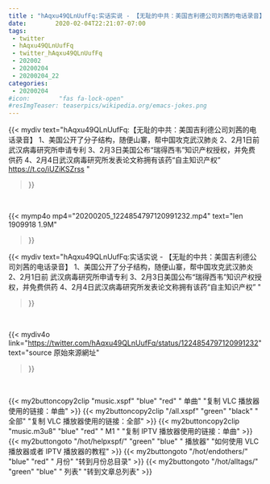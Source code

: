 ```yaml
---
title : "hAqxu49QLnUufFq:实话实说 - 【无耻的中共：美国吉利德公司刘茜的电话录音】 1、美国公开了分子结构，随便山寨，帮中国攻克武汉肺炎 2、2月1日前 武汉病毒研究所申请专利 3、2月3日美国公布“瑞得西韦”知识产权授权，并免费供药 4、2月4日武汉病毒研究所发表论文称拥有该药“自主知识产权” "
date:        2020-02-04T22:21:07-07:00
tags:
 - twitter
 - hAqxu49QLnUufFq
 - twitter_hAqxu49QLnUufFq
 - 202002
 - 20200204
 - 20200204_22
categories:
 - 20200204
#icon:        "fas fa-lock-open"
#resImgTeaser: teaserpics/wikipedia.org/emacs-jokes.png
---
```


{{< mydiv text="hAqxu49QLnUufFq:【无耻的中共：美国吉利德公司刘茜的电话录音】 1、美国公开了分子结构，随便山寨，帮中国攻克武汉肺炎 2、2月1日前 武汉病毒研究所申请专利 3、2月3日美国公布“瑞得西韦”知识产权授权，并免费供药 4、2月4日武汉病毒研究所发表论文称拥有该药“自主知识产权” https://t.co/iUZiKSZrss "
>}}
<br>


{{< mymp4o mp4="20200205_1224854797120991232.mp4"
text="len 1909918    1.9M"
>}}


{{< mydiv text="hAqxu49QLnUufFq:实话实说 - 【无耻的中共：美国吉利德公司刘茜的电话录音】 1、美国公开了分子结构，随便山寨，帮中国攻克武汉肺炎 2、2月1日前 武汉病毒研究所申请专利 3、2月3日美国公布“瑞得西韦”知识产权授权，并免费供药 4、2月4日武汉病毒研究所发表论文称拥有该药“自主知识产权” "
>}}
<br>

{{< mydiv4o link="https://twitter.com/hAqxu49QLnUufFq/status/1224854797120991232"
text="source 原始來源網址"
>}}


<br>





{{< my2buttoncopy2clip "music.xspf"        "blue"   "red"    " 单曲"  "复制 VLC 播放器使用的链接：单曲" >}} {{< my2buttoncopy2clip "/all.xspf"         "green"  "black"  " 全部"  "复制 VLC 播放器使用的链接：全部" >}} {{< my2buttoncopy2clip "music.m3u8"        "blue"   "red"    " M1 "    "复制 IPTV 播放器使用的链接：单曲" >}} {{< my2buttongoto      "/hot/helpxspf/"    "green"  "blue"   " 播放器" "如何使用 VLC 播放器或者 IPTV 播放器的教程" >}} {{< my2buttongoto      "/hot/endothers/"   "blue"   "red"    " 月份"   "转到月份总目录" >}} {{< my2buttongoto      "/hot/alltags/"     "green"  "blue"   " 列表"   "转到文章总列表" >}} 
